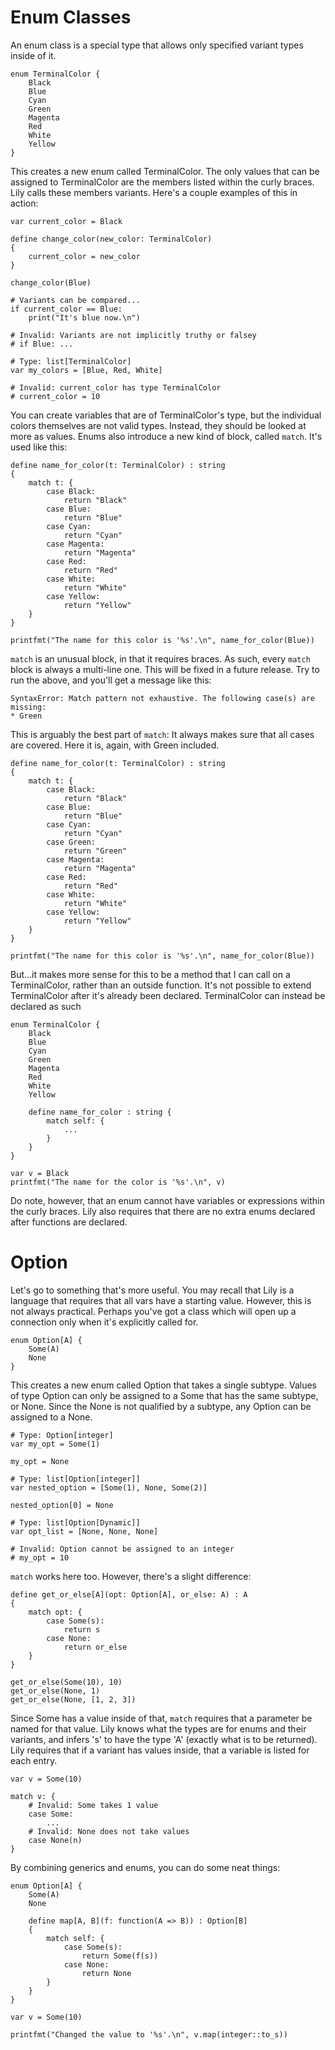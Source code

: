 Enum Classes
============

An enum class is a special type that allows only specified variant types inside of it. 

```
enum TerminalColor {
    Black
    Blue
    Cyan
    Green
    Magenta
    Red
    White
    Yellow
}
```

This creates a new enum called TerminalColor. The only values that can be assigned to TerminalColor are the members listed within the curly braces. Lily calls these members variants. Here's a couple examples of this in action:

```
var current_color = Black

define change_color(new_color: TerminalColor)
{
    current_color = new_color
}

change_color(Blue)

# Variants can be compared...
if current_color == Blue:
    print("It's blue now.\n")

# Invalid: Variants are not implicitly truthy or falsey
# if Blue: ...

# Type: list[TerminalColor]
var my_colors = [Blue, Red, White]

# Invalid: current_color has type TerminalColor
# current_color = 10
```

You can create variables that are of TerminalColor's type, but the individual colors themselves are not valid types. Instead, they should be looked at more as values. Enums also introduce a new kind of block, called `match`. It's used like this:

```
define name_for_color(t: TerminalColor) : string
{
    match t: {
        case Black:
            return "Black"
        case Blue:
            return "Blue"
        case Cyan:
            return "Cyan"
        case Magenta:
            return "Magenta"
        case Red:
            return "Red"
        case White:
            return "White"
        case Yellow:
            return "Yellow"
    }
}

printfmt("The name for this color is '%s'.\n", name_for_color(Blue))
```

`match` is an unusual block, in that it requires braces. As such, every `match` block is always a multi-line one. This will be fixed in a future release. Try to run the above, and you'll get a message like this:

```
SyntaxError: Match pattern not exhaustive. The following case(s) are missing:
* Green
```

This is arguably the best part of `match`: It always makes sure that all cases are covered. Here it is, again, with Green included.

```
define name_for_color(t: TerminalColor) : string
{
    match t: {
        case Black:
            return "Black"
        case Blue:
            return "Blue"
        case Cyan:
            return "Cyan"
        case Green:
            return "Green"
        case Magenta:
            return "Magenta"
        case Red:
            return "Red"
        case White:
            return "White"
        case Yellow:
            return "Yellow"
    }
}

printfmt("The name for this color is '%s'.\n", name_for_color(Blue))

```

But...it makes more sense for this to be a method that I can call on a TerminalColor, rather than an outside function. It's not possible to extend TerminalColor after it's already been declared. TerminalColor can instead be declared as such

```
enum TerminalColor {
    Black
    Blue
    Cyan
    Green
    Magenta
    Red
    White
    Yellow

    define name_for_color : string {
        match self: {
            ...
        }
    }
}

var v = Black
printfmt("The name for the color is '%s'.\n", v)
```

Do note, however, that an enum cannot have variables or expressions within the curly braces. Lily also requires that there are no extra enums declared after functions are declared.

# Option

Let's go to something that's more useful. You may recall that Lily is a language that requires that all vars have a starting value. However, this is not always practical. Perhaps you've got a class which will open up a connection only when it's explicitly called for.

```
enum Option[A] {
    Some(A)
    None
}
```

This creates a new enum called Option that takes a single subtype. Values of type Option can only be assigned to a Some that has the same subtype, or None. Since the None is not qualified by a subtype, any Option can be assigned to a None.

```
# Type: Option[integer]
var my_opt = Some(1)

my_opt = None

# Type: list[Option[integer]]
var nested_option = [Some(1), None, Some(2)]

nested_option[0] = None

# Type: list[Option[Dynamic]]
var opt_list = [None, None, None]

# Invalid: Option cannot be assigned to an integer
# my_opt = 10
```

`match` works here too. However, there's a slight difference:

```
define get_or_else[A](opt: Option[A], or_else: A) : A
{
    match opt: {
        case Some(s):
            return s
        case None:
            return or_else
    }
}

get_or_else(Some(10), 10)
get_or_else(None, 1)
get_or_else(None, [1, 2, 3])
```

Since Some has a value inside of that, `match` requires that a parameter be named for that value. Lily knows what the types are for enums and their variants, and infers 's' to have the type 'A' (exactly what is to be returned). Lily requires that if a variant has values inside, that a variable is listed for each entry.

```
var v = Some(10)

match v: {
    # Invalid: Some takes 1 value
    case Some: 
        ...
    # Invalid: None does not take values
    case None(n)
}
```

By combining generics and enums, you can do some neat things:

```
enum Option[A] {
    Some(A)
    None

    define map[A, B](f: function(A => B)) : Option[B]
    {
        match self: {
            case Some(s):
                return Some(f(s))
            case None:
                return None
        }
    }
}

var v = Some(10)

printfmt("Changed the value to '%s'.\n", v.map(integer::to_s))
```
